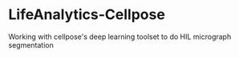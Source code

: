 # LifeAnalytics-Cellpose
Working with cellpose's deep learning toolset to do HIL micrograph segmentation
